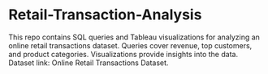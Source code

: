# Retail-Transaction-Analysis
This repo contains SQL queries and Tableau visualizations for analyzing an online retail transactions dataset. Queries cover revenue, top customers, and product categories. Visualizations provide insights into the data. Dataset link: Online Retail Transactions Dataset.
